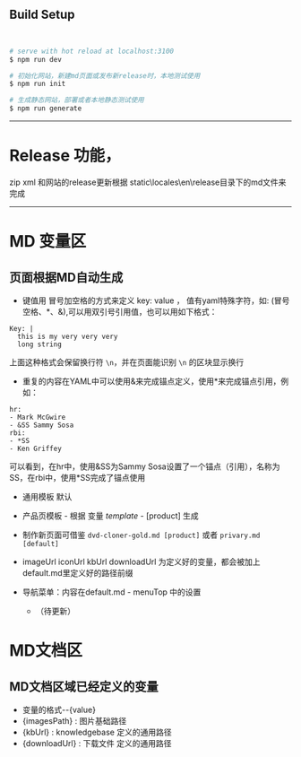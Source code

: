 ## Build Setup

``` bash


# serve with hot reload at localhost:3100
$ npm run dev

# 初始化网站，新建md页面或发布新release时，本地测试使用
$ npm run init

# 生成静态网站，部署或者本地静态测试使用
$ npm run generate
```
-------------------

# Release 功能，

zip xml 和网站的release更新根据 static\locales\en\release目录下的md文件来完成

-------------------

# MD 变量区
## 页面根据MD自动生成

 * 键值用 冒号加空格的方式来定义 key: value ，
 值有yaml特殊字符，如: (冒号空格、*、&),可以用双引号引用值，也可以用如下格式：

```
Key: |
  this is my very very very
  long string
```
上面这种格式会保留换行符 `\n`，并在页面能识别 `\n` 的区块显示换行

* 重复的内容在YAML中可以使用&来完成锚点定义，使用*来完成锚点引用，例如：
```
hr:
- Mark McGwire
- &SS Sammy Sosa
rbi:
- *SS 
- Ken Griffey
```
可以看到，在hr中，使用&SS为Sammy Sosa设置了一个锚点（引用），名称为SS，在rbi中，使用*SS完成了锚点使用


* 通用模板 默认
* 产品页模板 - 根据 变量 *template* - [product] 生成
* 制作新页面可借鉴 `dvd-cloner-gold.md [product]` 或者 `privary.md [default]`

* imageUrl iconUrl kbUrl downloadUrl 为定义好的变量，都会被加上default.md里定义好的路径前缀

* 导航菜单：内容在default.md - menuTop 中的设置
   - （待更新）





# MD文档区
## MD文档区域已经定义的变量

 * 变量的格式--{value}
 * {imagesPath} : 图片基础路径
 * {kbUrl} : knowledgebase 定义的通用路径
 * {downloadUrl} : 下载文件 定义的通用路径

